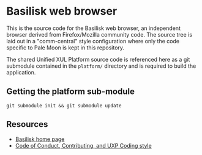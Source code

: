 # Basilisk web browser

This is the source code for the Basilisk web browser, an independent browser derived from Firefox/Mozilla community code. The source tree is
laid out in a "comm-central" style configuration where only the code specific to Pale Moon is kept in this repository.

The shared Unified XUL Platform source code is referenced here as a git submodule contained in the `platform/` directory and is required to build the application.

## Getting the platform sub-module
`git submodule init && git submodule update`

## Resources

 * [Basilisk home page](http://www.basilisk-browser.org/)
 * [Code of Conduct, Contributing, and UXP Coding style](https://github.com/MoonchildProductions/UXP/tree/master/docs)
